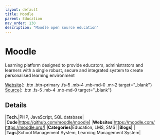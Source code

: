 ```yaml
---
layout: default
title: Moodle
parent: Education
nav_order: 130
description: "Moodle open source education"
---
```


# Moodle

Learning platform designed to provide
educators, administrators and learners with a single robust, secure and
integrated system to create personalised learning environment

[Website](https://moodle.com/){: .btn .btn-primary .fs-5 .mb-4 .mb-md-0 .mr-2 target="_blank"} 
[Source](https://github.com/moodle/moodle){: .btn .fs-5 .mb-4 .mb-md-0 target="_blank"}

## Details

|**Tech.**|PHP, JavaScript, SQL database|
|**Code**|https://github.com/moodle/moodle|
|**Websites**|https://moodle.com/ <br/> https://moodle.org/|
|**Categories**|Education, LMS, SMS|
|**Blogs**| |
|**Tags**|School Management System, Learning Management System|

